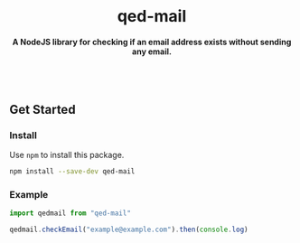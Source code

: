 <br />

<h1 align="center">qed-mail</h1>
<h4 align="center">A NodeJS library for checking if an email address exists without sending any email.</h4>

<br /><br />

## Get Started

### Install

Use `npm` to install this package.

```bash
npm install --save-dev qed-mail
```

### Example

```ts
import qedmail from "qed-mail"

qedmail.checkEmail("example@example.com").then(console.log)
```
